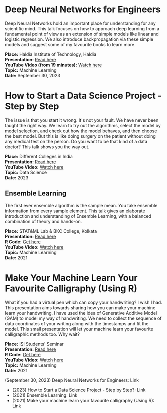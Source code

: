 # Deep Neural Networks for Engineers

Deep Neural Networks hold an important place for understanding for any scientific mind. This talk focuses on how to approach deep learning from a fundamental point of view as an extension of simple models like linear and logistic regression. We also introduce backpropagation via these simple models and suggest some of my favourite books to learn more.

**Place:** Haldia Institute of Technology, Haldia  
**Presentation:** [Read here](#)  
**YouTube Video (from 19 minutes):** [Watch here](#)  
**Topic:** Machine Learning  
**Date:** September 30, 2023

# How to Start a Data Science Project - Step by Step

The issue is that you start it wrong. It's not your fault. We have never been taught the right way. We learn to try out the algorithms, select the model by model selection, and check out how the model behaves, and then choose the best model. But this is like doing surgery on the patient without doing any medical test on the person. Do you want to be that kind of a data doctor? This talk shows you the way out.

**Place:** Different Colleges in India  
**Presentation:** [Read here](#)  
**YouTube Video:** [Watch here](#)  
**Topic:** Data Science  
**Date:** 2023

## Ensemble Learning

The first ever ensemble algorithm is the sample mean. You take ensemble information from every sample element. This talk gives an elaborate introduction and understanding of Ensemble Learning, with a balanced combination of theory and hands-on.

**Place:** STAT&ML Lab & BKC College, Kolkata  
**Presentation:** [Read here](#)  
**R Code:** [Get here](#)  
**YouTube Video:** [Watch here](#)  
**Topic:** Machine Learning  
**Date:** 2021


# Make Your Machine Learn Your Favourite Calligraphy (Using R)

What if you had a virtual pen which can copy your handwriting? I wish I had. This presentation aims towards sharing how you can make your machine learn your handwriting. I have used the idea of Generative Additive Model (GAM) to model my way of handwriting. We need to collect the sequence of data coordinates of your writing along with the timestamps and fit the model. This small presentation will let your machine learn your favourite calligraphic methods too. Why wait?

**Place:** ISI Students' Seminar  
**Presentation:** [Read here](#)  
**R Code:** [Get here](#)  
**YouTube Video:** [Watch here](#)  
**Topic:** Machine Learning  
**Date:** 2021

 
 (September 30, 2023) Deep Neural Networks for Engineers: Link
* (2023) How to Start a Data Science Project - Step by Step?: Link
* (2021) Ensemble Learning: Link
* (2021) Make your machine learn your favourite calligraphy (Using R): Link
